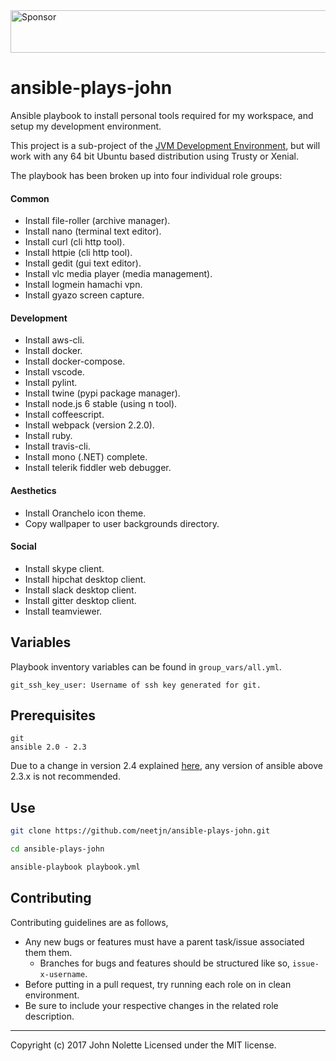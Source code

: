 <a target='_blank' rel='nofollow' href='https://app.codesponsor.io/link/ymhxqZ47jLBFuVrU2iywqLGC/neetjn/ansible-plays-john'>
  <img alt='Sponsor' width='888' height='68' src='https://app.codesponsor.io/embed/ymhxqZ47jLBFuVrU2iywqLGC/neetjn/ansible-plays-john.svg' />
</a>

# ansible-plays-john

Ansible playbook to install personal tools required for my workspace, and setup my development environment.

This project is a sub-project of the [JVM Development Environment](https://github.com/neetVeritas/jvm-development-environment), but will work with any 64 bit Ubuntu based distribution using Trusty or Xenial.

The playbook has been broken up into four individual role groups:

#### Common

* Install file-roller (archive manager).
* Install nano (terminal text editor).
* Install curl (cli http tool).
* Install httpie (cli http tool).
* Install gedit (gui text editor).
* Install vlc media player (media management).
* Install logmein hamachi vpn.
* Install gyazo screen capture.

#### Development

* Install aws-cli.
* Install docker.
* Install docker-compose.
* Install vscode.
* Install pylint.
* Install twine (pypi package manager).
* Install node.js 6 stable (using n tool).
* Install coffeescript.
* Install webpack (version 2.2.0).
* Install ruby.
* Install travis-cli.
* Install mono (.NET) complete.
* Install telerik fiddler web debugger.

#### Aesthetics

* Install Oranchelo icon theme.
* Copy wallpaper to user backgrounds directory.

#### Social

* Install skype client.
* Install hipchat desktop client.
* Install slack desktop client.
* Install gitter desktop client.
* Install teamviewer.

## Variables

Playbook inventory variables can be found in `group_vars/all.yml`.

    git_ssh_key_user: Username of ssh key generated for git.

## Prerequisites

    git
    ansible 2.0 - 2.3

Due to a change in version 2.4 explained [here](https://github.com/ansible/ansible/issues/31041), any version of ansible above 2.3.x is not recommended.

## Use

```sh
git clone https://github.com/neetjn/ansible-plays-john.git

cd ansible-plays-john

ansible-playbook playbook.yml
```

## Contributing

Contributing guidelines are as follows,

* Any new bugs or features must have a parent task/issue associated them them.
    * Branches for bugs and features should be structured like so, `issue-x-username`.
* Before putting in a pull request, try running each role on in clean environment.
* Be sure to include your respective changes in the related role description.

---
Copyright (c) 2017 John Nolette Licensed under the MIT license.
